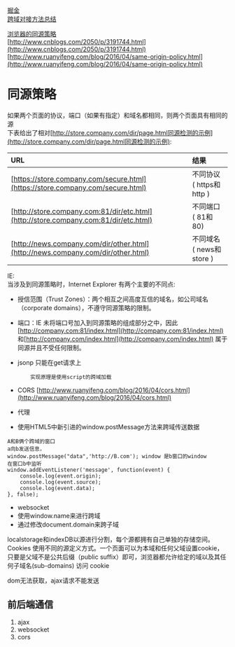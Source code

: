 [掘金](https://juejin.im/entry/5b4d4721f265da0f926b78c8?utm_source=gold_browser_extension)  
[跨域对接方法总结](https://www.cnblogs.com/CccZss/p/8571115.html)

[浏览器的同源策略](https://developer.mozilla.org/zh-CN/docs/Web/Security/Same-origin_policy)  
[http://www.cnblogs.com/2050/p/3191744.html](http://www.cnblogs.com/2050/p/3191744.html)  
[http://www.ruanyifeng.com/blog/2016/04/same-origin-policy.html](http://www.ruanyifeng.com/blog/2016/04/same-origin-policy.html)

# 同源策略

如果两个页面的协议，端口（如果有指定）和域名都相同，则两个页面具有相同的源  
下表给出了相对[http://store.company.com/dir/page.html同源检测的示例](http://store.company.com/dir/page.html同源检测的示例):

| URL | 结果 |
| :--- | :--- |
| [https://store.company.com/secure.html](https://store.company.com/secure.html) | 不同协议 \( https和http \) |
| [http://store.company.com:81/dir/etc.html](http://store.company.com:81/dir/etc.html) | 不同端口 \( 81和80\) |
| [http://news.company.com/dir/other.html](http://news.company.com/dir/other.html) | 不同域名 \( news和store \) |

IE:  
当涉及到同源策略时，Internet Explorer 有两个主要的不同点:

* 授信范围（Trust Zones）：两个相互之间高度互信的域名，如公司域名（corporate domains），不遵守同源策略的限制。
* 端口：IE 未将端口号加入到同源策略的组成部分之中，因此 [http://company.com:81/index.html](http://company.com:81/index.html) 和[http://company.com/index.html](http://company.com/index.html)  属于同源并且不受任何限制。

* jsonp   只能在get请求上

  ```
      实现原理是使用script的跨域加载
  ```

* CORS        [http://www.ruanyifeng.com/blog/2016/04/cors.html](http://www.ruanyifeng.com/blog/2016/04/cors.html)

* 代理
* 使用HTML5中新引进的window.postMessage方法来跨域传送数据

```
A和B俩个跨域的窗口
a向b发送信息，
window.postMessage("data",'http://B.com'); window 是b窗口的window
在窗口b中监听
window.addEventListener('message', function(event) {
    console.log(event.origin);
    console.log(event.source);
    console.log(event.data);
}, false);
```

* websocket
* 使用window.name来进行跨域
* 通过修改document.domain来跨子域

localstorage和indexDB以源进行分割，每个源都拥有自己单独的存储空间。Cookies 使用不同的源定义方式。一个页面可以为本域和任何父域设置cookie，只要是父域不是公共后缀（public suffix）即可，浏览器都允许给定的域以及其任何子域名\(sub-domains\) 访问 cookie

dom无法获取，ajax请求不能发送



## 前后端通信

1. ajax
2. websocket
3. cors



